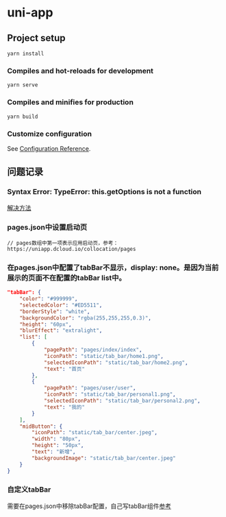 # uni-app

## Project setup
```
yarn install
```

### Compiles and hot-reloads for development
```
yarn serve
```

### Compiles and minifies for production
```
yarn build
```

### Customize configuration
See [Configuration Reference](https://cli.vuejs.org/config/).

## 问题记录
### Syntax Error: TypeError: this.getOptions is not a function
[解决方法](https://blog.csdn.net/qq_38157825/article/details/114318772)

### pages.json中设置启动页
```
// pages数组中第一项表示应用启动页，参考：https://uniapp.dcloud.io/collocation/pages
```

### 在pages.json中配置了tabBar不显示，display: none。是因为当前展示的页面不在配置的tabBar list中。
```json
"tabBar": {
    "color": "#999999",
    "selectedColor": "#ED5511",
    "borderStyle": "white",
    "backgroundColor": "rgba(255,255,255,0.3)",
    "height": "60px",
    "blurEffect": "extralight",
    "list": [
        {
            "pagePath": "pages/index/index",
            "iconPath": "static/tab_bar/home1.png",
            "selectedIconPath": "static/tab_bar/home2.png",
            "text": "首页"
        },
        {
            "pagePath": "pages/user/user",
            "iconPath": "static/tab_bar/personal1.png",
            "selectedIconPath": "static/tab_bar/personal2.png",
            "text": "我的"
        }
    ],
    "midButton": {
        "iconPath": "static/tab_bar/center.jpeg",
        "width": "80px",
        "height": "50px",
        "text": "新增",
        "backgroundImage": "static/tab_bar/center.jpeg"
    }
}
```

### 自定义tabBar
需要在pages.json中移除tabBar配置，自己写tabBar组件[参考](https://www.jianshu.com/p/18d8c7ad7da4)

